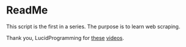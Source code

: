 # ReadMe

This script is the first in a series. The purpose is to learn web scraping.

Thank you, LucidProgramming for [these](https://youtu.be/zjo9yFHoUl8) [videos](https://youtu.be/Z3vFdtZ7d-g).